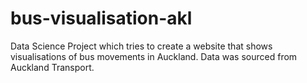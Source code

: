 # bus-visualisation-akl
Data Science Project which tries to create a website that shows visualisations of bus movements in Auckland. Data was sourced from Auckland Transport. 
